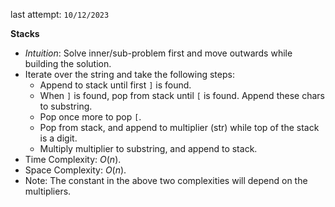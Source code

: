 last attempt: `10/12/2023`

**Stacks**
- *Intuition*: Solve inner/sub-problem first and move outwards while building the solution. 
- Iterate over the string and take the following steps:
  - Append to stack until first `]` is found. 
  - When `]` is found, pop from stack until `[` is found. Append these chars to substring. 
  - Pop once more to pop `[`. 
  - Pop from stack, and append to multiplier (str) while top of the stack is a digit. 
  - Multiply multiplier to substring, and append to stack. 
- Time Complexity: $O(n)$. 
- Space Complexity: $O(n)$. 
- Note: The constant in the above two complexities will depend on the multipliers. 